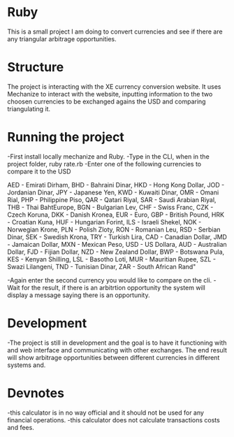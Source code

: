 # Ruby
This is a small project I am doing to convert currencies and see if there are any triangular arbitrage opportunities.

# Structure
The project is interacting with the XE currency conversion website. It uses Mechanize to interact with the website, inputting information to the two choosen currencies to be exchanged agains the USD and comparing triangulating it.

# Running the project
-First install locally mechanize and Ruby.
-Type in the CLI, when in the project folder, ruby rate.rb
-Enter one of the following currencies to compare it to the USD

AED - Emirati Dirham, BHD - Bahraini Dinar, HKD - Hong Kong Dollar, JOD - Jordanian Dinar, JPY - Japanese Yen, KWD - Kuwaiti Dinar, OMR - Omani Rial, PHP - Philippine Piso, QAR - Qatari Riyal, SAR - Saudi Arabian Riyal, THB - Thai BahtEurope, BGN - Bulgarian Lev, CHF - Swiss Franc, CZK - Czech Koruna, DKK - Danish Kronea, EUR - Euro, GBP - British Pound, HRK - Croatian Kuna, HUF - Hungarian Forint, ILS - Israeli Shekel, NOK - Norwegian Krone, PLN - Polish Zloty, RON - Romanian Leu, RSD - Serbian Dinar, SEK - Swedish Krona, TRY - Turkish Lira, CAD - Canadian Dollar, JMD - Jamaican Dollar, MXN - Mexican Peso, USD - US Dollara, AUD - Australian Dollar, FJD - Fijian Dollar, NZD - New Zealand Dollar, BWP - Botswana Pula, KES - Kenyan Shilling, LSL - Basotho Loti, MUR - Mauritian Rupee, SZL - Swazi Lilangeni, TND - Tunisian Dinar, ZAR - South African Rand"

-Again enter the second currency you would like to compare on the cli.
-Wait for the result, if there is an arbitrtion opportunity the system will display a message saying there is an opportunity.

# Development
-The project is still in development and the goal is to have it functioning with and web interface and communicating with other exchanges. The end result will show arbitrage opportunities between different currencies in different systems and.

# Devnotes
-this calculator is in no way official and it should not be used for any financial operations.
-this calculator does not calculate transactions costs and fees.